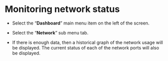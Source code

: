 # Monitoring network status

- Select the “**Dashboard**” main menu item on the left of the screen.

- Select the “**Network**” sub menu tab.

- If there is enough data, then a historical graph of the network usage  will be displayed. The current status of each of the network ports will also be displayed.